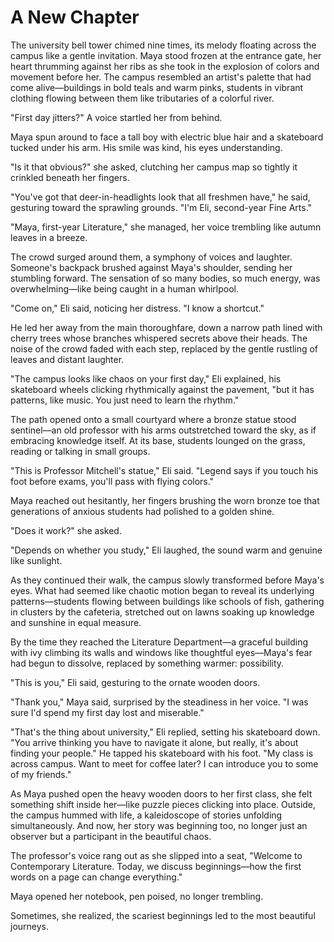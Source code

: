 # A New Chapter

The university bell tower chimed nine times, its melody floating across the campus like a gentle invitation. Maya stood frozen at the entrance gate, her heart thrumming against her ribs as she took in the explosion of colors and movement before her. The campus resembled an artist's palette that had come alive—buildings in bold teals and warm pinks, students in vibrant clothing flowing between them like tributaries of a colorful river.

"First day jitters?" A voice startled her from behind.

Maya spun around to face a tall boy with electric blue hair and a skateboard tucked under his arm. His smile was kind, his eyes understanding.

"Is it that obvious?" she asked, clutching her campus map so tightly it crinkled beneath her fingers.

"You've got that deer-in-headlights look that all freshmen have," he said, gesturing toward the sprawling grounds. "I'm Eli, second-year Fine Arts."

"Maya, first-year Literature," she managed, her voice trembling like autumn leaves in a breeze.

The crowd surged around them, a symphony of voices and laughter. Someone's backpack brushed against Maya's shoulder, sending her stumbling forward. The sensation of so many bodies, so much energy, was overwhelming—like being caught in a human whirlpool.

"Come on," Eli said, noticing her distress. "I know a shortcut."

He led her away from the main thoroughfare, down a narrow path lined with cherry trees whose branches whispered secrets above their heads. The noise of the crowd faded with each step, replaced by the gentle rustling of leaves and distant laughter.

"The campus looks like chaos on your first day," Eli explained, his skateboard wheels clicking rhythmically against the pavement, "but it has patterns, like music. You just need to learn the rhythm."

The path opened onto a small courtyard where a bronze statue stood sentinel—an old professor with his arms outstretched toward the sky, as if embracing knowledge itself. At its base, students lounged on the grass, reading or talking in small groups.

"This is Professor Mitchell's statue," Eli said. "Legend says if you touch his foot before exams, you'll pass with flying colors."

Maya reached out hesitantly, her fingers brushing the worn bronze toe that generations of anxious students had polished to a golden shine.

"Does it work?" she asked.

"Depends on whether you study," Eli laughed, the sound warm and genuine like sunlight.

As they continued their walk, the campus slowly transformed before Maya's eyes. What had seemed like chaotic motion began to reveal its underlying patterns—students flowing between buildings like schools of fish, gathering in clusters by the cafeteria, stretched out on lawns soaking up knowledge and sunshine in equal measure.

By the time they reached the Literature Department—a graceful building with ivy climbing its walls and windows like thoughtful eyes—Maya's fear had begun to dissolve, replaced by something warmer: possibility.

"This is you," Eli said, gesturing to the ornate wooden doors.

"Thank you," Maya said, surprised by the steadiness in her voice. "I was sure I'd spend my first day lost and miserable."

"That's the thing about university," Eli replied, setting his skateboard down. "You arrive thinking you have to navigate it alone, but really, it's about finding your people." He tapped his skateboard with his foot. "My class is across campus. Want to meet for coffee later? I can introduce you to some of my friends."

As Maya pushed open the heavy wooden doors to her first class, she felt something shift inside her—like puzzle pieces clicking into place. Outside, the campus hummed with life, a kaleidoscope of stories unfolding simultaneously. And now, her story was beginning too, no longer just an observer but a participant in the beautiful chaos.

The professor's voice rang out as she slipped into a seat, "Welcome to Contemporary Literature. Today, we discuss beginnings—how the first words on a page can change everything."

Maya opened her notebook, pen poised, no longer trembling.

Sometimes, she realized, the scariest beginnings led to the most beautiful journeys.
